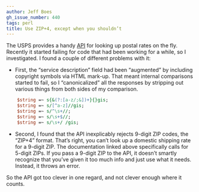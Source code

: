 ```yaml
---
author: Jeff Boes
gh_issue_number: 440
tags: perl
title: Use ZIP+4, except when you shouldn’t
---
```


The USPS provides a handy [API](https://www.usps.com/business/web-tools-apis/rate-calculator-api.pdf) for looking up postal rates on the fly. Recently it started failing for code that had been working for a while, so I investigated. I found a couple of different problems with it:

- First, the “service description” field had been “augmented” by including copyright symbols via HTML mark-up. That meant internal comparisons started to fail, so I “canonicalized” all the responses by stripping out various things from both sides of my comparison.

```perl
    $string =~ s{&(?:[a-z/;&])+}{}gis;
    $string =~ s/[^a-z]//gis;
    $string =~ s/^\s+//;
    $string =~ s/\s+$//;
    $string =~ s/\s+/ /gis;
```

- Second, I found that the API inexplicably rejects 9-digit ZIP codes, the “ZIP+4” format. That’s right, you can’t look up a domestic shipping rate for a 9-digit ZIP. The documentation linked above specifically calls for 5-digit ZIPs. If you pass a 9-digit ZIP to the API, it doesn’t smartly recognize that you’ve given it too much info and just use what it needs. Instead, it throws an error.

So the API got too clever in one regard, and not clever enough where it counts.
